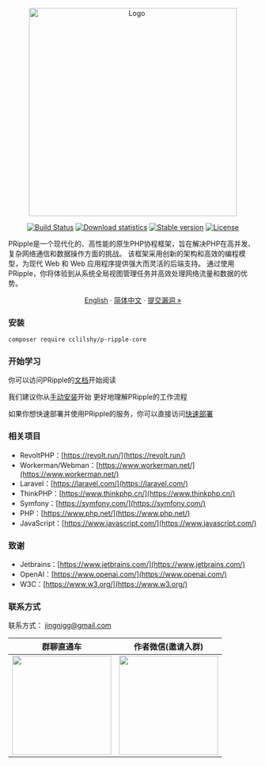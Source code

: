 <p align="center">
<img src="https://www.cloudtay.com/static/image/logo-wide.png" width="420" alt="Logo">
</p>
<p align="center">
<a href="#"><img src="https://img.shields.io/badge/PHP-%3E%3D%208.3-blue" alt="Build Status"></a>
<a href="https://packagist.org/packages/cclilshy/p-ripple-core"><img src="https://img.shields.io/packagist/dt/cclilshy/p-ripple-core" alt="Download statistics"></a>
<a href="https://packagist.org/packages/cclilshy/p-ripple-core"><img src="https://img.shields.io/packagist/v/cclilshy/p-ripple-core" alt="Stable version"></a>
<a href="https://packagist.org/packages/cclilshy/p-ripple-core"><img src="https://img.shields.io/packagist/l/cclilshy/p-ripple-core" alt="License"></a>
</p>
<p>
PRipple是一个现代化的、高性能的原生PHP协程框架，旨在解决PHP在高并发、复杂网络通信和数据操作方面的挑战。
该框架采用创新的架构和高效的编程模型，为现代 Web 和 Web 应用程序提供强大而灵活的后端支持。
通过使用 PRipple，你将体验到从系统全局视图管理任务并高效处理网络流量和数据的优势。 </p>
<p align="center">
    <a href="https://github.com/cloudtay/p-ripple-core/blob/main/README.en.md">English</a>
    ·
    <a href="https://github.com/cloudtay/p-ripple-core/blob/main/README.md">简体中文</a>
    ·
    <a href="https://github.com/cloudtay/p-ripple-core/issues">提交漏洞 »</a>
</p>

### 安装

````bash
composer require cclilshy/p-ripple-core
````

### 开始学习

你可以访问PRipple的[文档](https://p-ripple.cloudtay.com/)开始阅读

我们建议你从[手动安装](https://p-ripple.cloudtay.com/docs/install/professional)开始
更好地理解PRipple的工作流程

如果你想快速部署并使用PRipple的服务，你可以直接访问[快速部署](https://p-ripple.cloudtay.com/docs/install/server)

### 相关项目

- RevoltPHP：[https://revolt.run/](https://revolt.run/)
- Workerman/Webman：[https://www.workerman.net/](https://www.workerman.net/)
- Laravel：[https://laravel.com/](https://laravel.com/)
- ThinkPHP：[https://www.thinkphp.cn/](https://www.thinkphp.cn/)
- Symfony：[https://symfony.com/](https://symfony.com/)
- PHP：[https://www.php.net/](https://www.php.net/)
- JavaScript：[https://www.javascript.com/](https://www.javascript.com/)

### 致谢

- Jetbrains：[https://www.jetbrains.com/](https://www.jetbrains.com/)
- OpenAI：[https://www.openai.com/](https://www.openai.com/)
- W3C：[https://www.w3.org/](https://www.w3.org/)

### 联系方式

联系方式： jingnigg@gmail.com

| 群聊直通车                                                                                                               | 作者微信(邀请入群)                                                                                                                |
|---------------------------------------------------------------------------------------------------------------------|---------------------------------------------------------------------------------------------------------------------|
| <img src="https://cdn.learnku.com/uploads/images/202408/26/114411/Dwy8v4gzjL.jpg!large" width="200" height="200" /> | <img src="https://cdn.learnku.com/uploads/images/202408/26/114411/h2nOpetJb0.jpg!large" width="200" height="200" /> |
